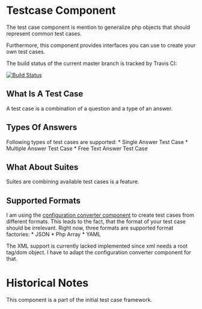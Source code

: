 # Testcase Component

The test case component is mention to generalize php objects that should represent common test cases.

Furthermore, this component provides interfaces you can use to create your own test cases.

The build status of the current master branch is tracked by Travis CI: 

[![Build Status](https://travis-ci.org/stevleibelt/php_component_testcase.png?branch=master)](http://travis-ci.org/stevleibelt/php_component_testcase)

## What Is A Test Case

A test case is a combination of a question and a type of an answer.

## Types Of Answers

Following types of test cases are supported:
    * Single Answer Test Case
    * Multiple Answer Test Case
    * Free Text Answer Test Case

## What About Suites

Suites are combining available test cases is a feature.

## Supported Formats

I am using the [configuration converter component](https://github.com/stevleibelt/php_net_bazzline_component_converter "configuration converter component") to create test cases from different formats. This leads to the fact, that the format of your test case should be irrelevant. Right now, three formats are supported format factories:
    * JSON
    * Php Array
    * YAML

The XML support is currently lacked implemented since xml needs a root tag/dom object. I have to adapt the configuration converter component for that.

# Historical Notes

This component is a part of the initial test case framework.
